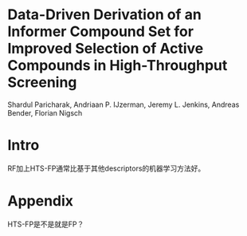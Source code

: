 # Data-Driven Derivation of an Informer Compound Set for Improved Selection of Active Compounds in High-Throughput Screening

Shardul Paricharak, Andriaan P. IJzerman, Jeremy L. Jenkins, Andreas Bender, Florian Nigsch

# Intro

RF加上HTS-FP通常比基于其他descriptors的机器学习方法好。

# Appendix

HTS-FP是不是就是FP？